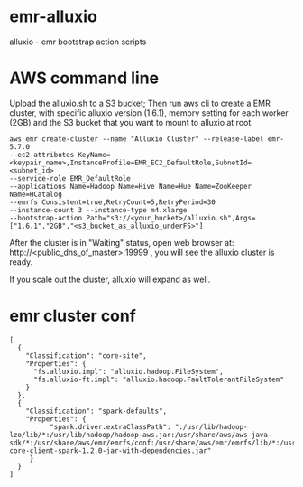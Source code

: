 # emr-alluxio
alluxio - emr bootstrap action scripts

# AWS command line
Upload the alluxio.sh to a S3 bucket; Then run aws cli to create a EMR cluster, with specific alluxio version (1.6.1), memory setting for each worker (2GB) and the S3 bucket that you want to mount to alluxio at root.

```
aws emr create-cluster --name "Alluxio Cluster" --release-label emr-5.7.0 
--ec2-attributes KeyName=<keypair_name>,InstanceProfile=EMR_EC2_DefaultRole,SubnetId=<subnet_id>
--service-role EMR_DefaultRole 
--applications Name=Hadoop Name=Hive Name=Hue Name=ZooKeeper Name=HCatalog 
--emrfs Consistent=true,RetryCount=5,RetryPeriod=30 
--instance-count 3 --instance-type m4.xlarge 
--bootstrap-action Path="s3://<your_bucket>/alluxio.sh",Args=["1.6.1","2GB","<s3_bucket_as_alluxio_underFS>"]
```

After the cluster is in "Waiting" status, open web browser at:
http://<public_dns_of_master>:19999 , you will see the alluxio cluster is ready.

If you scale out the cluster, alluxio will expand as well.

# emr cluster conf

```
[
  {
    "Classification": "core-site",
    "Properties": {
      "fs.alluxio.impl": "alluxio.hadoop.FileSystem",
      "fs.alluxio-ft.impl": "alluxio.hadoop.FaultTolerantFileSystem"
    }
  },
  {
    "Classification": "spark-defaults",
    "Properties": {
          "spark.driver.extraClassPath": ":/usr/lib/hadoop-lzo/lib/*:/usr/lib/hadoop/hadoop-aws.jar:/usr/share/aws/aws-java-sdk/*:/usr/share/aws/emr/emrfs/conf:/usr/share/aws/emr/emrfs/lib/*:/usr/share/aws/emr/emrfs/auxlib/*:/usr/share/aws/emr/security/conf:/usr/share/aws/emr/security/lib/*:/opt/alluxio-core-client-spark-1.2.0-jar-with-dependencies.jar"
     }
  }
]
```
